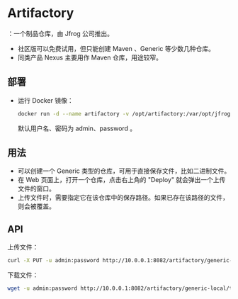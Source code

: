 # Artifactory

：一个制品仓库，由 Jfrog 公司推出。
- 社区版可以免费试用，但只能创建 Maven 、Generic 等少数几种仓库。
- 同类产品 Nexus 主要用作 Maven 仓库，用途较窄。

## 部署

- 运行 Docker 镜像：
  ```sh
  docker run -d --name artifactory -v /opt/artifactory:/var/opt/jfrog/artifactory -p 8082:8082 docker.bintray.io/jfrog/artifactory-oss
  ```
  默认用户名、密码为 admin、password 。

## 用法

- 可以创建一个 Generic 类型的仓库，可用于直接保存文件，比如二进制文件。
- 在 Web 页面上，打开一个仓库，点击右上角的 "Deploy" 就会弹出一个上传文件的窗口。
- 上传文件时，需要指定它在该仓库中的保存路径。如果已存在该路径的文件，则会被覆盖。

## API

上传文件：
```sh
curl -X PUT -u admin:password http://10.0.0.1:8082/artifactory/generic-local/test/1.zip -T 1.zip
```

下载文件：
```sh
wget -u admin:password http://10.0.0.1:8082/artifactory/generic-local/test/1.zip
```
